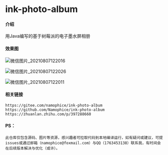# ink-photo-album

#### 介绍
用Java编写的基于树莓派的电子墨水屏相册

#### 效果图
![微信图片_20210807122016](E:\System\Desktop\微信图片_20210807122016.jpg)

![微信图片_20210807122026](E:\System\Desktop\微信图片_20210807122026.jpg)

![微信图片_20210807122011](E:\System\Desktop\微信图片_20210807122011.jpg)

#### 相关链接
    https://gitee.com/namophice/ink-photo-album
    https://github.com/Namophice/ink-photo-album
    https://zhuanlan.zhihu.com/p/397288660

#### PS：
    此仓库仅包含源码、图片等资源，感兴趣者可拉取代码到本地编译运行，如有疑问或建议，可提issues或通过邮箱（namophice@foxmail.com）与QQ（1763453138）联系我，有时间会在后续版本解决与优化（或许）。
